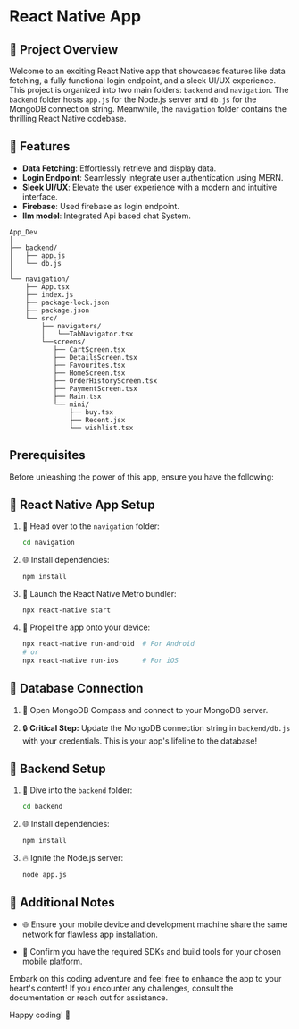 # React Native App 

## 🚀 Project Overview

Welcome to an exciting React Native app that showcases features like data fetching, a fully functional login endpoint, and a sleek UI/UX experience. This project is organized into two main folders: `backend` and `navigation`. The `backend` folder hosts `app.js` for the Node.js server and `db.js` for the MongoDB connection string. Meanwhile, the `navigation` folder contains the thrilling React Native codebase.

## 🌟 Features

- **Data Fetching**: Effortlessly retrieve and display data.
- **Login Endpoint**: Seamlessly integrate user authentication using MERN.
- **Sleek UI/UX**: Elevate the user experience with a modern and intuitive interface.
- **Firebase**: Used firebase as login endpoint. 
- **llm model**: Integrated Api based chat System.

```plaintext
App_Dev
│
├── backend/
│   ├── app.js
│   └── db.js
│
└── navigation/
    ├── App.tsx
    ├── index.js
    ├── package-lock.json
    ├── package.json
    └── src/
        ├── navigators/
        │   └──TabNavigator.tsx
        └──screens/
           ├── CartScreen.tsx
           ├── DetailsScreen.tsx
           ├── Favourites.tsx
           ├── HomeScreen.tsx
           ├── OrderHistoryScreen.tsx
           ├── PaymentScreen.tsx
           ├── Main.tsx
           └── mini/
               ├── buy.tsx
               ├── Recent.jsx
               └── wishlist.tsx

```


## Prerequisites

Before unleashing the power of this app, ensure you have the following:

## 🚀 React Native App Setup

1. 🚀 Head over to the `navigation` folder:
    ```bash
    cd navigation
    ```

2. 🌐 Install dependencies:
    ```bash
    npm install
    ```

3. 🚀 Launch the React Native Metro bundler:
    ```bash
    npx react-native start
    ```

4. 🚀 Propel the app onto your device:
    ```bash
    npx react-native run-android  # For Android
    # or
    npx react-native run-ios      # For iOS
    ```

## 💾 Database Connection

1. 🚀 Open MongoDB Compass and connect to your MongoDB server.

2. 🔒 **Critical Step:** Update the MongoDB connection string in `backend/db.js` with your credentials. This is your app's lifeline to the database!


## 🔧 Backend Setup

1. 🚀 Dive into the `backend` folder:
    ```bash
    cd backend
    ```

2. 🌐 Install dependencies:
    ```bash
    npm install
    ```

3. 🔥 Ignite the Node.js server:
    ```bash
    node app.js
    ```





## 📝 Additional Notes

- 🌐 Ensure your mobile device and development machine share the same network for flawless app installation.

- 🧰 Confirm you have the required SDKs and build tools for your chosen mobile platform.

Embark on this coding adventure and feel free to enhance the app to your heart's content! If you encounter any challenges, consult the documentation or reach out for assistance.

Happy coding! 🚀
